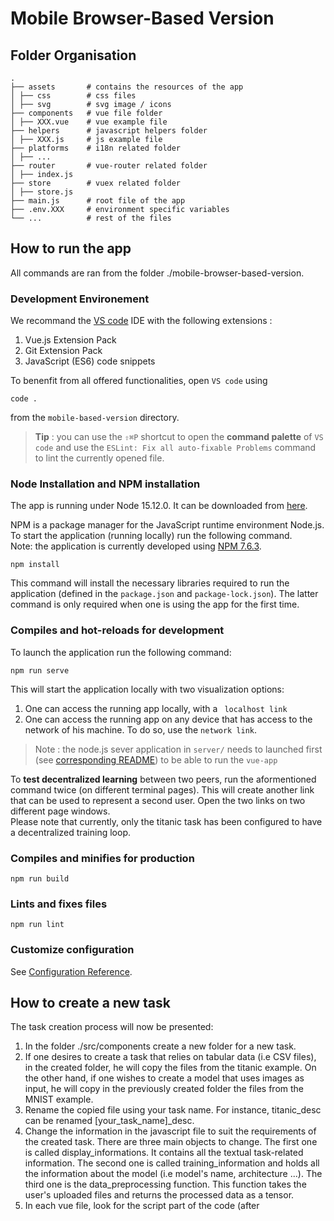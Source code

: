 # Mobile Browser-Based Version

## Folder Organisation

    .
    ├── assets       # contains the resources of the app
    │ ├── css        # css files
    │ ├── svg        # svg image / icons
    ├── components   # vue file folder                         
    │ ├── XXX.vue    # vue example file
    ├── helpers      # javascript helpers folder
    │ ├── XXX.js     # js example file
    ├── platforms    # i18n related folder
    │ ├── ...      
    ├── router       # vue-router related folder
    │ ├── index.js
    ├── store        # vuex related folder
    │ ├── store.js
    ├── main.js      # root file of the app
    ├── .env.XXX     # environment specific variables
    └── ...          # rest of the files
## How to run the app
All commands are ran from the folder ./mobile-browser-based-version.  

### Development Environement

We recommand the [VS code](https://code.visualstudio.com/) IDE with the following extensions :
1. Vue.js Extension Pack
2. Git Extension Pack
3. JavaScript (ES6) code snippets

To benenfit from all offered functionalities, open `VS code` using 
```
code . 
```
from the `mobile-based-version` directory.

> **Tip** : you can use the `⇧⌘P` shortcut to open the **command palette** of `VS code` and use the `ESLint: Fix all auto-fixable Problems` command to lint the currently opened file.

### Node Installation and NPM installation
The app is running under Node 15.12.0. It can be downloaded from [here](https://nodejs.org/en/download/releases/).

NPM is a package manager for the JavaScript runtime environment Node.js.  
To start the application (running locally) run the following command.    
Note: the application is currently developed using [NPM 7.6.3](https://www.npmjs.com/package/npm/v/7.6.3).
```
npm install
```
This command will install the necessary libraries required to run the application (defined in the `package.json` and `package-lock.json`). The latter command is only required when one is using the app for the first time. 

### Compiles and hot-reloads for development
To launch the application run the following command: 
```
npm run serve
```
This will start the application locally with two visualization options: 
1. One can access the running app locally, with a ` localhost link` 
2. One can access the running app on any device that has access to the network of his machine. To do so, use the `network link`.

> Note : the node.js sever application in `server/` needs to launched first (see [corresponding README](server/README.md)) to be able to run the `vue-app`

To **test decentralized learning** between two peers, run the aformentioned command twice (on different terminal pages). This will create another link that can be used to represent a second user. Open the two links on two different page windows.    
Please note that currently, only the titanic task has been configured to have a decentralized training loop. 

### Compiles and minifies for production
```
npm run build
```

### Lints and fixes files
```
npm run lint
```

### Customize configuration
See [Configuration Reference](https://cli.vuejs.org/config/).

## How to create a new task 
The task creation process will now be presented: 
1. In the folder ./src/components create a new folder for a new task. 
2. If one desires to create a task that relies on tabular data (i.e CSV files), in the created folder, he will copy the files from the titanic example. On the other hand, if one wishes to create a model that uses images as input, he will copy in the previously created folder the files from the MNIST example. 
3. Rename the copied file using your task name. For instance, titanic_desc can be renamed [your_task_name]_desc. 
4. Change the information in the javascript file to suit the requirements of the created task. There are three main objects to change. The first one is called display_informations. It contains all the textual task-related information. The second one is called training_information and holds all the information about the model (i.e model's name, architecture ...). The third one is the data_preprocessing function. This function takes the user's uploaded files and returns the processed data as a tensor. 
5. In each vue file, look for the script part of the code (after <script>)  and replace the first import with the javascript associated with your task.  For instance, replace import {...} from "titanic_script" with import {...} from "[your_task_name]_script". 
6. Add your task to the routing file in ./src/router/index.js. More instructions soon to come. 

## Explanation of the current architecture of the app
### Overview of the architecture
Tasks are organized around the following files: 
- vue files are used to render the task-related user interface. Users should not modify the core code of these files. 
- a javascript file contains all the task-related information and methods. For instance, in this file, one can find the specific data-processing function or the textual description of the task. 

### Use of Vue.js
The main front-end framework used by the application is Vue.js. It's a widely used framework to build single-page UI (See [Reference](https://router.vuejs.org/guide/)).    
The application is built around Vue.js components. Essentially, components are defined around two parts: 
1. An HTML template that states how the component should be rendered 
2. A script that defines the behaviors of the components

### Components architecture of the project 
Components can be organized in a parent/child relation. Meaning that one can have a parent component that holds many other child components.  
`routers` are used to define which components are displayed to the user depending on the user's inputs. 

The application runs the following architecture: 
- **The global component** of the app is called `App.vue`. This component implements a mini-side bar that is always displayed to the user. This mini-sidebar allows the user to directly access the available list of tasks available, and change some parameters of the page (color and night mode).
- **Information Display Components** are components that are displayed on the right side of the mini-side bar. Depending on the user's path choice, a component is displayed. The following components can be displayed:
  - **The task list component** is called `TaskList.vue`. It's the default component used to fill this space. It shows which ML tasks are open for collaborative training. 
  - **Task-related Components** are components used to display the interface associated with a particular task. The UI components for an ML task come in a parent-child relation: one global component (called `[taskName]_model.vue`) is used to implement a sidebar that allows the user to navigate through the different components associated with a task. On the right side of this global component, the following components are used to create a task (and note that all of them need to be created for each task): 
    - **Description of the task** under the name `[taskName]_description.vue. It gives an overview of the task. 
    - **Training of the task** under the name `[taskName]_training.vue`. Allows the users to train a model, either collaboratively using p2p communication, or alone by local training. As a side note, components are created only when they are called by the user. Meaning that until the user reaches the training page of the task, the `[taskName]_training.vue`is not created. When a user reaches for the first time the training components, the component is created, and only then the NN model is created and stored in the browser's indexdb database. The training is done in a seperated script. To start training, the function named `join_training`is called. This function preprocess the data using the task specific data pre-processing function and then train the model using the shared `train`function. 

All these are served by the javascript file associated to the task. 

### Training Loop
A global function `training` is called by all components that are training a model. This function is located in the file ./helpers/training.js.   
The idea is that the training part for all tasks follows the same ML backend, while the processing of the data is done locally (at the component level) by each task.   
The training process works as follow:
1. When a user has stated that he wishes to join the training of a task, a model is created (for now with a standards initialization) and stored into the browser's local storage. (call to `create_model`, a function embedded into the task's training component)
2. Once the user uploads a dataset, a pre-processing function is called. The pre-processing function is specifically tailored for each task and so is embedded in the task's training component under the name `data_preprocessing`. 
3. Once the data has been pre-processed, the `training` function is called. This function loads the model from the browser's local storage and updates the model by training it on the given dataset. As mentioned earlier, this function is shared by all training components.

## Communication between peers 
Explanations on communication between peers coming out soon. 

## Some further integrations notes 
### Mobile Intergration 
Depending on the user's screen size, the sidebar associated to task's components can disapear and be open using a button located on the left corner of the user's screen. 
For now a template that shows how to create tasks can be found. 
 
### Main packages used

| Name                                        |  Keyword        |  Description                                                    | 
|---------------------------------------------|----------------:|:---------------------------------------------------------------:|
| [vuex](https://vuex.vuejs.org/)        | `Store`   | It serves as a centralized store for all the components in an application  | 
| [vee-validate](https://vee-validate.logaretm.com/v4/) | `Form`         | Form Validation for Vue.js |
| [vue-toaster](https://github.com/MeForma/vue-toaster) | `Notifications`| Toast notification plugin for Vue.js|
| [tippy](https://atomiks.github.io/tippyjs/) | `Menu`|Pluging to build menu / side bars |
| [vue-i18n](https://vue-i18n.intlify.dev/)   | `Internation.`|Internationalization plugin for Vue.js |
| [vue-router](https://router.vuejs.org/)     | `Routing`|Official router plugin for Vue.js |
| [tfjs](https://www.tensorflow.org/js)       | `ML backend`|Library for machine learning in JavaScript |
| [axios](https://axios-http.com/)            | `HTTP requests`|Axios is a promise-based HTTP Client for node.js and the browser. |
| [lodash](https://lodash.com/)               | `JS Helpers`|Functional library for higher order function on list and js objects  | 
| [yup](https://github.com/jquense/yup)       | `Form`         | Schema builder for runtime value parsing and validation (forms). | 
| [peerjs](https://peerjs.com/)               | `Communication` |P2P communication libary for DeAI | 

